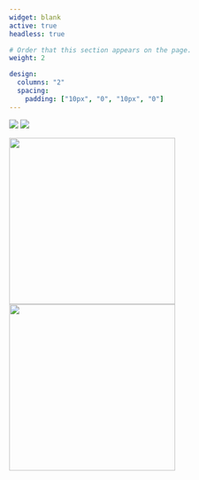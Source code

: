 ```yaml
---
widget: blank
active: true
headless: true

# Order that this section appears on the page.
weight: 2

design:
  columns: "2"
  spacing:
    padding: ["10px", "0", "10px", "0"]
---
```

![](https://web.umons.ac.be/app/uploads/2018/02/UMONS-rouge-quadri-avec-texteth.png) ![](https://web.umons.ac.be/app/uploads/2018/02/Sciencesvert-rouge.png)

<img src="https://web.umons.ac.be/app/uploads/2018/02/UMONS-rouge-quadri-avec-texteth.png" width="300"> <img src="https://web.umons.ac.be/app/uploads/2018/02/Sciencesvert-rouge.png" width="300">
